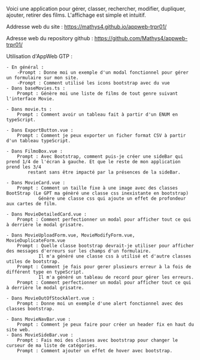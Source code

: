 Voici une application pour gérer, classer, rechercher, modifier, dupliquer, ajouter, retirer des films.
L'affichage est simple et intuitif.

Addresse web du site : https://mathys4.github.io/appweb-trpr01/

Adresse web du repository github : https://github.com/Mathys4/appweb-trpr01/

Utilisation d'AppWeb GTP : 

    - En général : 
        -Prompt : Donne moi un exemple d'un modal fonctionnel pour gérer un formulaire sur mon site.
        -Prompt : Comment utilisé les icons bootstrap avec du vue
    - Dans baseMovies.ts :
        Prompt : Génère moi une liste de films de tout genre suivant l'interface Movie.

    - Dans movie.ts :
        Prompt : Comment avoir un tableau fait à partir d'un ENUM en typeScript.

    - Dans ExportButton.vue : 
        Prompt : Comment je peux exporter un ficher format CSV à partir d'un tableau typeScript.

    - Dans FilmoBox.vue :
        Prompt : Avec Bootstrap, comment puis-je créer une sideBar qui prend 1/4 de l'écran à gauche. Et que le reste de mon application prend les 3/4
            restant sans être impacté par la présences de la sideBar.

    - Dans MovieCard.vue : 
        Prompt : Comment un taille fixe à une image avec des classes BootStrap (Le GPT ma génèré une classe css inexistante en bootstrap)
                Génère une classe css qui ajoute un effet de profondeur aux cartes de film.

    - Dans MovieDetailedCard.vue : 
        Prompt : Comment perfectionner un modal pour afficher tout ce qui à derrière le modal grisatre.

    - Dans MovieUploadForm.vue, MovieModifyForm.vue, MovieDuplicateForm.vue
        Prompt : Quelle classe bootstrap devrait-je utiliser pour afficher des messages d'erreurs sur les champs d'un formulaire.
                Il m'a génèré une classe css à utilisé et d'autre classes utiles de bootstrap.
        Prompt : Comment je fais pour gerer plusieurs erreur à la fois de différent type en typeScript.
                Il m'a génèré un tableau de record pour gérer les erreurs.
        Prompt : Comment perfectionner un modal pour afficher tout ce qui à derrière le modal grisatre.

    - Dans MovieOutOfStockAlert.vue : 
        Prompt : Donne moi un exemple d'une alert fonctionnel avec des classes bootstrap.

    - Dans MovieNavBar.vue :
        Prompt : Comment je peux faire pour créer un header fix en haut du site web.
    - Dans MovieSideBar.vue :
        Prompt : Fais moi des classes avec bootstrap pour changer le curseur de ma liste de catégories.
        Prompt : Comment ajouter un effet de hover avec bootstrap.
    
